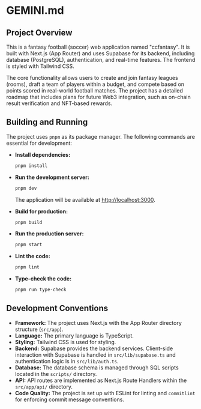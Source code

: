 # GEMINI.md

## Project Overview

This is a fantasy football (soccer) web application named "ccfantasy". It is built with Next.js (App Router) and uses Supabase for its backend, including database (PostgreSQL), authentication, and real-time features. The frontend is styled with Tailwind CSS.

The core functionality allows users to create and join fantasy leagues (rooms), draft a team of players within a budget, and compete based on points scored in real-world football matches. The project has a detailed roadmap that includes plans for future Web3 integration, such as on-chain result verification and NFT-based rewards.

## Building and Running

The project uses `pnpm` as its package manager. The following commands are essential for development:

*   **Install dependencies:**
    ```bash
    pnpm install
    ```

*   **Run the development server:**
    ```bash
    pnpm dev
    ```
    The application will be available at [http://localhost:3000](http://localhost:3000).

*   **Build for production:**
    ```bash
    pnpm build
    ```

*   **Run the production server:**
    ```bash
    pnpm start
    ```

*   **Lint the code:**
    ```bash
    pnpm lint
    ```

*   **Type-check the code:**
    ```bash
    pnpm run type-check
    ```

## Development Conventions

*   **Framework:** The project uses Next.js with the App Router directory structure (`src/app`).
*   **Language:** The primary language is TypeScript.
*   **Styling:** Tailwind CSS is used for styling.
*   **Backend:** Supabase provides the backend services. Client-side interaction with Supabase is handled in `src/lib/supabase.ts` and authentication logic is in `src/lib/auth.ts`.
*   **Database:** The database schema is managed through SQL scripts located in the `scripts/` directory.
*   **API:** API routes are implemented as Next.js Route Handlers within the `src/app/api/` directory.
*   **Code Quality:** The project is set up with ESLint for linting and `commitlint` for enforcing commit message conventions.
